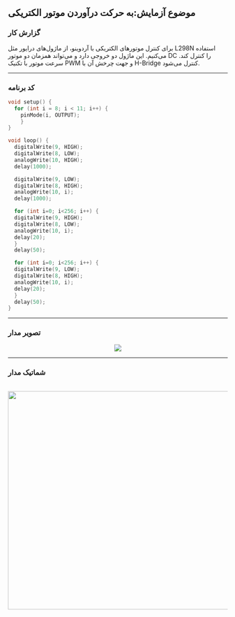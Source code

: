 ## موضوع آزمایش:به حرکت درآوردن موتور الکتریکی

### گزارش کار

برای کنترل موتورهای الکتریکی با آردوینو، از ماژول‌های درایور مثل L298N استفاده می‌کنیم. این ماژول دو خروجی دارد و می‌تواند همزمان دو موتور DC را کنترل کند. سرعت موتور با تکنیک PWM و جهت چرخش آن با H-Bridge کنترل می‌شود.

---

### کد برنامه

```cpp
void setup() {
  for (int i = 8; i < 11; i++) {
    pinMode(i, OUTPUT);
    }
}

void loop() {
  digitalWrite(9, HIGH);  
  digitalWrite(8, LOW);
  analogWrite(10, HIGH);
  delay(1000);

  digitalWrite(9, LOW); 
  digitalWrite(8, HIGH);
  analogWrite(10, i);
  delay(1000);

  for (int i=0; i<256; i++) {  
  digitalWrite(9, HIGH);
  digitalWrite(8, LOW);
  analogWrite(10, i);
  delay(20);
  }
  delay(50);

  for (int i=0; i<256; i++) { 
  digitalWrite(9, LOW);
  digitalWrite(8, HIGH);
  analogWrite(10, i);
  delay(20);
  }
  delay(50);
}
```
---

### تصویر مدار

<div align="center">
<img src="/media/microprocessor_19.gif">
</div>

---

### شماتیک مدار 

<br>

<div align="center">
<img src="/media/schematic_17.jpg" width="600px" height="500px">
</div>
